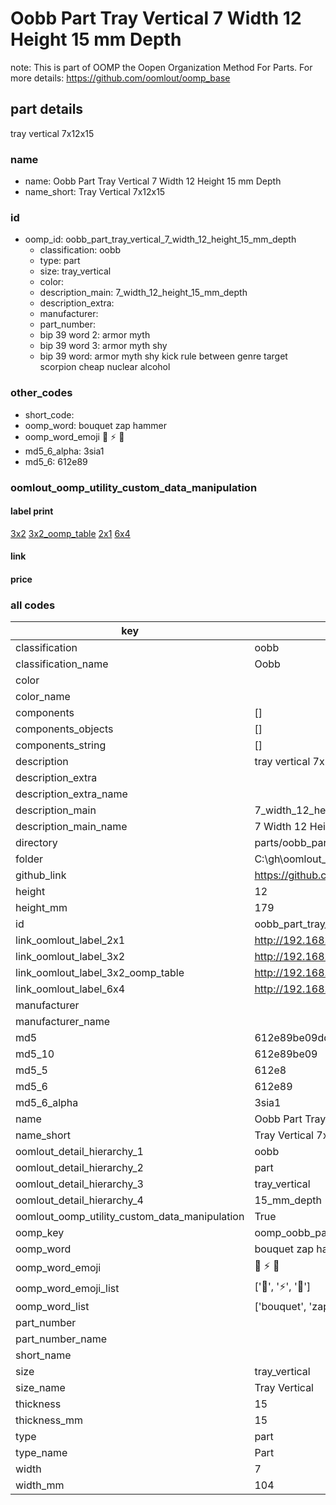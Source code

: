 # Oobb Part Tray Vertical 7 Width 12 Height 15 mm Depth  

note: This is part of OOMP the Oopen Organization Method For Parts. For more details: https://github.com/oomlout/oomp_base

##  part details
  



tray vertical 7x12x15



### name
* name: Oobb Part Tray Vertical 7 Width 12 Height 15 mm Depth
* name_short: Tray Vertical 7x12x15 
### id
* oomp_id: oobb_part_tray_vertical_7_width_12_height_15_mm_depth
  * classification: oobb
  * type: part
  * size: tray_vertical
  * color: 
  * description_main: 7_width_12_height_15_mm_depth
  * description_extra: 
  * manufacturer: 
  * part_number: 
  * bip 39 word 2: armor myth
  * bip 39 word 3: armor myth shy
  * bip 39 word: armor myth shy kick rule between genre target scorpion cheap nuclear alcohol

### other_codes
* short_code: 
* oomp_word: bouquet zap hammer
* oomp_word_emoji :bouquet: :zap: :hammer:
* md5_6_alpha: 3sia1
* md5_6: 612e89






### oomlout_oomp_utility_custom_data_manipulation
#### label print
[3x2](http://192.168.1.245:1112/?label=oomp%203sia1)
[3x2_oomp_table](http://192.168.1.108:1112/?label=oomp%203sia1)
[2x1](http://192.168.1.242:1112/?label=oomp%203sia1)
[6x4](http://192.168.1.55:1112/?label=oomp%203sia1)    

#### link

                              

#### price







### all codes 
| key | value |  
| --- | --- |  
| classification | oobb |  
| classification_name | Oobb |  
| color |  |  
| color_name |  |  
| components | [] |  
| components_objects | [] |  
| components_string | [] |  
| description | tray vertical 7x12x15 |  
| description_extra |  |  
| description_extra_name |  |  
| description_main | 7_width_12_height_15_mm_depth |  
| description_main_name | 7 Width 12 Height 15 mm Depth |  
| directory | parts/oobb_part_tray_vertical_7_width_12_height_15_mm_depth |  
| folder | C:\gh\oomlout_oobb_version_4_generated_parts\parts\oobb_part_tray_vertical_7_width_12_height_15_mm_depth |  
| github_link | https://github.com/oomlout/oomlout_oomp_part_src/tree/main/parts/oobb_part_tray_vertical_7_width_12_height_15_mm_depth |  
| height | 12 |  
| height_mm | 179 |  
| id | oobb_part_tray_vertical_7_width_12_height_15_mm_depth |  
| link_oomlout_label_2x1 | http://192.168.1.242:1112/?label=oomp%203sia1 |  
| link_oomlout_label_3x2 | http://192.168.1.245:1112/?label=oomp%203sia1 |  
| link_oomlout_label_3x2_oomp_table | http://192.168.1.108:1112/?label=oomp%203sia1 |  
| link_oomlout_label_6x4 | http://192.168.1.55:1112/?label=oomp%203sia1 |  
| manufacturer |  |  
| manufacturer_name |  |  
| md5 | 612e89be09ddec2056de97a38f24a05f |  
| md5_10 | 612e89be09 |  
| md5_5 | 612e8 |  
| md5_6 | 612e89 |  
| md5_6_alpha | 3sia1 |  
| name | Oobb Part Tray Vertical 7 Width 12 Height 15 mm Depth |  
| name_short | Tray Vertical 7x12x15  |  
| oomlout_detail_hierarchy_1 | oobb |  
| oomlout_detail_hierarchy_2 | part |  
| oomlout_detail_hierarchy_3 | tray_vertical |  
| oomlout_detail_hierarchy_4 | 15_mm_depth |  
| oomlout_oomp_utility_custom_data_manipulation | True |  
| oomp_key | oomp_oobb_part_tray_vertical_7_width_12_height_15_mm_depth |  
| oomp_word | bouquet zap hammer |  
| oomp_word_emoji | :bouquet: :zap: :hammer: |  
| oomp_word_emoji_list | [':bouquet:', ':zap:', ':hammer:'] |  
| oomp_word_list | ['bouquet', 'zap', 'hammer'] |  
| part_number |  |  
| part_number_name |  |  
| short_name |  |  
| size | tray_vertical |  
| size_name | Tray Vertical |  
| thickness | 15 |  
| thickness_mm | 15 |  
| type | part |  
| type_name | Part |  
| width | 7 |  
| width_mm | 104 |  

